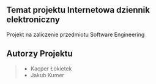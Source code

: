 ## Temat projektu **Internetowa dziennik elektroniczny**
Projekt na zaliczenie przedmiotu Software Engineering
## Autorzy Projektu
> - Kacper Łokietek
> - Jakub Kumer
